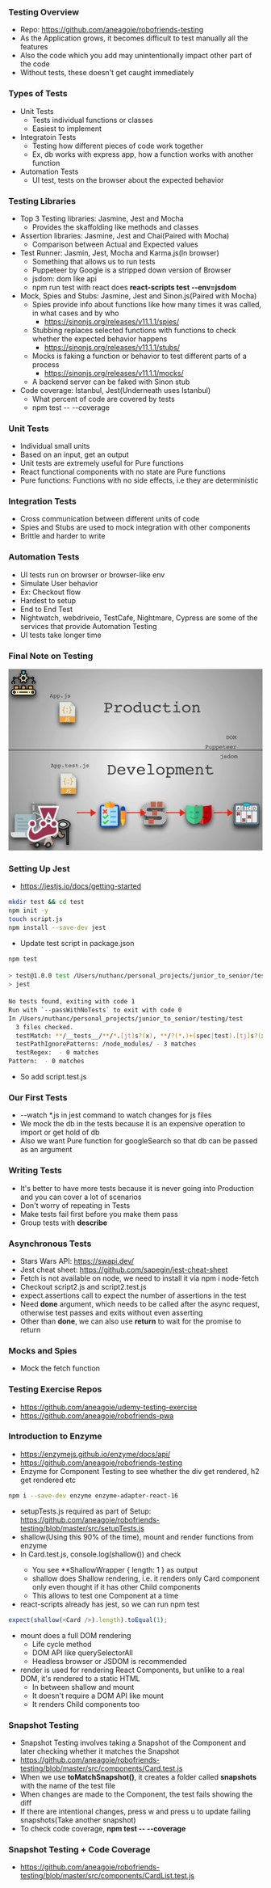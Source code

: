 ### Testing Overview

* Repo: https://github.com/aneagoie/robofriends-testing
* As the Application grows, it becomes difficult to test manually all the features
* Also the code which you add may unintentionally impact other part of the code
* Without tests, these doesn't get caught immediately

### Types of Tests

* Unit Tests
  * Tests individual functions or classes
  * Easiest to implement
* Integratoin Tests
  * Testing how different pieces of code work together
  * Ex, db works with express app, how a function works with another function
* Automation Tests
  * UI test, tests on the browser about the expected behavior

### Testing Libraries

* Top 3 Testing libraries: Jasmine, Jest and Mocha
  * Provides the skaffolding like methods and classes
* Assertion libraries: Jasmine, Jest and Chai(Paired with Mocha)
  * Comparison between Actual and Expected values
* Test Runner: Jasmin, Jest, Mocha and Karma.js(In browser)
  * Something that allows us to run tests
  * Puppeteer by Google is a stripped down version of Browser 
  * jsdom: dom like api
  * npm run test with react does **react-scripts test --env=jsdom**
* Mock, Spies and Stubs: Jasmine, Jest and Sinon.js(Paired with Mocha)
  * Spies provide info about functions like how many times it was called, in what cases and by who
    * https://sinonjs.org/releases/v11.1.1/spies/
  * Stubbing replaces selected functions with functions to check whether the expected behavior happens
    * https://sinonjs.org/releases/v11.1.1/stubs/
  * Mocks is faking a function or behavior to test different parts of a process
    * https://sinonjs.org/releases/v11.1.1/mocks/
  * A backend server can be faked with Sinon stub
* Code coverage: Istanbul, Jest(Underneath uses Istanbul)
  * What percent of code are covered by tests
  * npm test -- --coverage

### Unit Tests

* Individual small units
* Based on an input, get an output
* Unit tests are extremely useful for Pure functions
* React functional components with no state are Pure functions
* Pure functions: Functions with no side effects, i.e they are deterministic

### Integration Tests

* Cross communication between different units of code
* Spies and Stubs are used to mock integration with other components
* Brittle and harder to write

### Automation Tests

* UI tests run on browser or browser-like env
* Simulate User behavior
* Ex: Checkout flow
* Hardest to setup
* End to End Test
* Nightwatch, webdriveio, TestCafe, Nightmare, Cypress are some of the services that provide Automation Testing
* UI tests take longer time

### Final Note on Testing

![Test](../img/test.png)

### Setting Up Jest

* https://jestjs.io/docs/getting-started
```sh
mkdir test && cd test
npm init -y
touch script.js
npm install --save-dev jest
```
* Update test script in package.json
```sh
npm test

> test@1.0.0 test /Users/nuthanc/personal_projects/junior_to_senior/testing/test
> jest

No tests found, exiting with code 1
Run with `--passWithNoTests` to exit with code 0
In /Users/nuthanc/personal_projects/junior_to_senior/testing/test
  3 files checked.
  testMatch: **/__tests__/**/*.[jt]s?(x), **/?(*.)+(spec|test).[tj]s?(x) - 0 matches
  testPathIgnorePatterns: /node_modules/ - 3 matches
  testRegex:  - 0 matches
Pattern:  - 0 matches
```
* So add script.test.js

### Our First Tests

*  --watch *.js in jest command to watch changes for js files
* We mock the db in the tests because it is an expensive operation to import or get hold of db
* Also we want Pure function for googleSearch so that db can be passed as an argument

### Writing Tests

* It's better to have more tests because it is never going into Production and you can cover a lot of scenarios
* Don't worry of repeating in Tests
* Make tests fail first before you make them pass
* Group tests with **describe**

### Asynchronous Tests

* Stars Wars API: https://swapi.dev/
* Jest cheat sheet: https://github.com/sapegin/jest-cheat-sheet
* Fetch is not available on node, we need to install it via npm i node-fetch
* Checkout script2.js and script2.test.js
* expect.assertions call to expect the number of assertions in the test
* Need **done** argument, which needs to be called after the async request, otherwise test passes and exits without even asserting
* Other than **done**, we can also use **return** to wait for the promise to return

### Mocks and Spies

* Mock the fetch function

### Testing Exercise Repos

* https://github.com/aneagoie/udemy-testing-exercise
* https://github.com/aneagoie/robofriends-pwa

### Introduction to Enzyme

* https://enzymejs.github.io/enzyme/docs/api/
* https://github.com/aneagoie/robofriends-testing
* Enzyme for Component Testing to see whether the div get rendered, h2 get rendered etc
```sh
npm i --save-dev enzyme enzyme-adapter-react-16
```
* setupTests.js required as part of Setup: https://github.com/aneagoie/robofriends-testing/blob/master/src/setupTests.js
* shallow(Using this 90% of the time), mount and render functions from enzyme
* In Card.test.js, console.log(shallow(<Card />)) and check
  * You see **ShallowWrapper { length: 1 } as output
  * shallow does Shallow rendering, i.e. it renders only Card component only even thought if it has other Child components
  * This allows to test one Component at a time
* react-scripts already has jest, so we can run npm test
```js
expect(shallow(<Card />).length).toEqual(1);
```
* mount does a full DOM rendering
  * Life cycle method
  * DOM API like querySelectorAll
  * Headless browser or JSDOM is recommended
* render is used for rendering React Components, but unlike to a real DOM, it's rendered to a static HTML
  * In between shallow and mount
  * It doesn't require a DOM API like mount
  * It renders Child components too

### Snapshot Testing

* Snapshot Testing involves taking a Snapshot of the Component and later checking whether it matches the Snapshot
* https://github.com/aneagoie/robofriends-testing/blob/master/src/components/Card.test.js
* When we use **toMatchSnapshot()**, it creates a folder called __snapshots__ with the name of the test file
* When changes are made to the Component, the test fails showing the diff
* If there are intentional changes, press w and press u to update failing snapshots(Take another snapshot)
* To check code coverage, **npm test -- --coverage**

### Snapshot Testing + Code Coverage

* https://github.com/aneagoie/robofriends-testing/blob/master/src/components/CardList.test.js